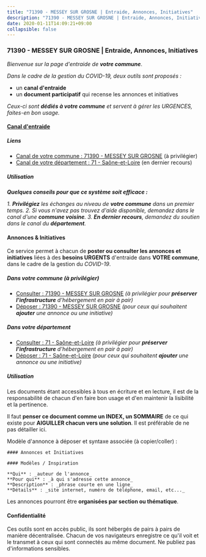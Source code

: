 ```yaml
---
title: "71390 - MESSEY SUR GROSNE | Entraide, Annonces, Initiatives"
description: "71390 - MESSEY SUR GROSNE | Entraide, Annonces, Initiatives"
date: 2020-01-11T14:09:21+09:00
collapsible: false
---
```


### 71390 - MESSEY SUR GROSNE | Entraide, Annonces, Initiatives

_Bienvenue sur la page d'entraide de **votre commune**_.

_Dans le cadre de la gestion du COVID-19, deux outils sont proposés :_

- un **canal d'entraide**
- un **document participatif** qui recense les annonces et initiatives

_Ceux-ci sont **dédiés à votre commune** et servent à gérer les URGENCES, faites-en bon usage._

#### [Canal d'entraide](https://entraide.stopcoronavirus.tech/#/channel/71390_messey-sur-grosne)

##### Liens

- [Canal de votre commune : 71390 	- MESSEY SUR GROSNE](https://entraide.stopcoronavirus.tech/#/channel/71390_messey-sur-grosne) (à privilégier)
- [Canal de votre département : 71 	- Saône-et-Loire](https://entraide.stopcoronavirus.tech/#/channel/71_saone-et-loire) (en dernier recours)

##### Utilisation

_**Quelques conseils pour que ce système soit efficace :**_

_1. **Privilégiez** les échanges au niveau de **votre commune** dans un premier temps._
_2. Si vous n'avez pas trouvez d'aide disponible, demandez dans le canal d'une **commune voisine**._
_3. **En dernier recours**, demandez du soutien dans le canal du **département**._

#### Annonces & Initiatives


Ce service permet à chacun de **poster ou consulter les annonces et initiatives** liées à des **besoins
URGENTS** d'entraide dans **VOTRE commune**, dans le cadre de la gestion du _COVID-19_.

##### Dans votre commune (à privilégier)

- [Consulter : 71390 	- MESSEY SUR GROSNE](https://docs.stopcoronavirus.tech/#/r/markdown/71390_messey-sur-grosne/4XTTM6W5p9hQ1gNiPWsoR1w6cTGLLQ71ysQaU2ggLW1JPtRnp) _(à privilégier pour **préserver l'infrastructure** d'hébergement en pair à pair)_
- [Déposer : 71390 	- MESSEY SUR GROSNE](https://docs.stopcoronavirus.tech/#/w/markdown/71390_messey-sur-grosne/4XTTM6W5p9hQ1gNiPWsoR1w6cTGLLQ71ysQaU2ggLW1JPtRnp-K3TgTrbmySZL8H34p1hhLKHhyuZojZjh4K8VxVdnB5BJpA7RvH4A7Rr6e5iNVcyc3Kxz29rhcpcMsxVA7bcUubpTPQGtzFoXxkcFDdhsTk7nrgVi3dyKkUGVgSX6TdjD6babN6Bz) _(pour ceux qui souhaitent **ajouter** une annonce ou une initiative)_

##### Dans votre département

- [Consulter : 71 	- Saône-et-Loire](https://docs.stopcoronavirus.tech/#/r/markdown/71_saone-et-loire/4XTTMFpzneTpkHwGsu1dVxpTh9oELJU2n3f8kDRTX9GvmVpaL) _(à privilégier pour **préserver l'infrastructure** d'hébergement en pair à pair)_
- [Déposer : 71 	- Saône-et-Loire](https://docs.stopcoronavirus.tech/#/w/markdown/71_saone-et-loire/4XTTMFpzneTpkHwGsu1dVxpTh9oELJU2n3f8kDRTX9GvmVpaL-K3TgUPLReTfgPxiSETFtDp9QbUMLKAewzW6GSyW1tRCEja8UNREajzrB2u2WkUGEWMoE4rVmvmozcimnXo5nKKKtXvtPwVVRgb6dM7FqDvsMftTYvpLiKxYeBNePgGihkmco7tNC) _(pour ceux qui souhaitent **ajouter** une annonce ou une initiative)_


##### Utilisation

Les documents étant accessibles à tous en écriture et en lecture, il est de la
responsabilité de chacun d'en faire bon usage et d'en maintenir la lisibilité
et la pertinence.

Il faut **penser ce document comme un INDEX, un SOMMAIRE** de ce qui existe
pour **AIGUILLER chacun vers une solution**. Il est préférable de ne pas détailler ici.

Modèle d'annonce à déposer et syntaxe associée (à copier/coller) :

    #### Annonces et Initiatives

    #### Modèles / Inspiration

    **Qui** : _auteur de l'annonce_
    **Pour qui** : _à qui s'adresse cette annonce_
    **Description** : _phrase courte en une ligne_
    **Détails** : _site internet, numéro de téléphone, email, etc..._


Les annonces pourront être **organisées par section ou thématique**.

#### Confidentialité

Ces outils sont en accès public, ils sont hébergés de pairs à pairs de manière décentralisée.
Chacun de vos navigateurs enregistre ce qu'il voit et le transmet à ceux qui sont connectés au même document.
Ne publiez pas d'informations sensibles.
